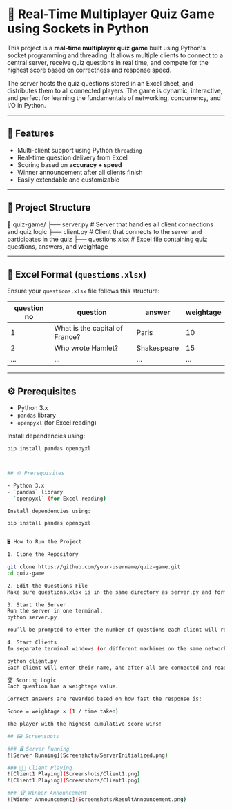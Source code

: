 # 🧠 Real-Time Multiplayer Quiz Game using Sockets in Python

This project is a **real-time multiplayer quiz game** built using Python's socket programming and threading. It allows multiple clients to connect to a central server, receive quiz questions in real time, and compete for the highest score based on correctness and response speed.

The server hosts the quiz questions stored in an Excel sheet, and distributes them to all connected players. The game is dynamic, interactive, and perfect for learning the fundamentals of networking, concurrency, and I/O in Python.

---

## 🚀 Features

- Multi-client support using Python `threading`
- Real-time question delivery from Excel
- Scoring based on **accuracy + speed**
- Winner announcement after all clients finish
- Easily extendable and customizable

---

## 📁 Project Structure

📂 quiz-game/ ├── server.py # Server that handles all client connections and quiz logic ├── client.py # Client that connects to the server and participates in the quiz ├── questions.xlsx # Excel file containing quiz questions, answers, and weightage




---

## 📝 Excel Format (`questions.xlsx`)

Ensure your `questions.xlsx` file follows this structure:

| question no | question                          | answer  | weightage |
|-------------|-----------------------------------|---------|-----------|
| 1           | What is the capital of France?    | Paris   | 10        |
| 2           | Who wrote Hamlet?                 | Shakespeare | 15     |
| ...         | ...                               | ...     | ...       |

---

## ⚙️ Prerequisites

- Python 3.x
- `pandas` library
- `openpyxl` (for Excel reading)

Install dependencies using:

```bash
pip install pandas openpyxl



## ⚙️ Prerequisites

- Python 3.x
- `pandas` library
- `openpyxl` (for Excel reading)

Install dependencies using:

pip install pandas openpyxl


🖥️ How to Run the Project

1. Clone the Repository

git clone https://github.com/your-username/quiz-game.git
cd quiz-game

2. Edit the Questions File
Make sure questions.xlsx is in the same directory as server.py and formatted correctly (see example above).

3. Start the Server
Run the server in one terminal:
python server.py

You’ll be prompted to enter the number of questions each client will receive.

4. Start Clients
In separate terminal windows (or different machines on the same network), run the client:

python client.py
Each client will enter their name, and after all are connected and ready, one can type start to begin the quiz.

🏆 Scoring Logic
Each question has a weightage value.

Correct answers are rewarded based on how fast the response is:

Score = weightage × (1 / time taken)

The player with the highest cumulative score wins!

## 🖼️ Screenshots

### 🖥️ Server Running
![Server Running](Screenshots/ServerInitialized.png)

### 👨‍💻 Client Playing
![Client1 Playing](Screenshots/Client1.png)
![Client1 Playing](Screenshots/Client1.png)

### 🏆 Winner Announcement
![Winner Announcement](Screenshots/ResultAnnouncement.png)